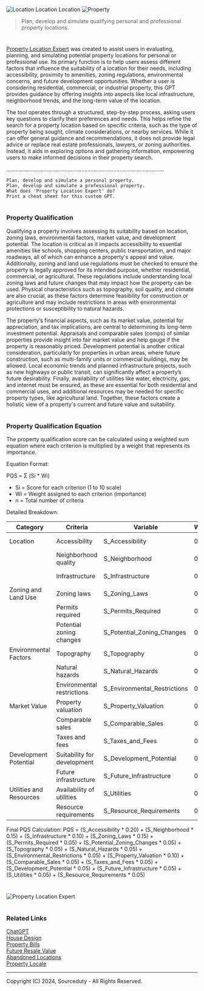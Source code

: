 ![Location Location Location](https://github.com/user-attachments/assets/42481b29-2a12-4350-9d99-285ad91ee1a2)
![Property](https://github.com/user-attachments/assets/ff79112f-2ab0-41c4-a9f6-4e31b5c0e803)

> Plan, develop and simulate qualifying personal and professional property locations.

#

[Property Location Expert](https://chatgpt.com/g/g-dcOOpiQPR-property-location-expert) was created to assist users in evaluating, planning, and simulating potential property locations for personal or professional use. Its primary function is to help users assess different factors that influence the suitability of a location for their needs, including accessibility, proximity to amenities, zoning regulations, environmental concerns, and future development opportunities. Whether a user is considering residential, commercial, or industrial property, this GPT provides guidance by offering insights into aspects like local infrastructure, neighborhood trends, and the long-term value of the location.

The tool operates through a structured, step-by-step process, asking users key questions to clarify their preferences and needs. This helps refine the search for a property location based on specific criteria, such as the type of property being sought, climate considerations, or nearby services. While it can offer general guidance and recommendations, it does not provide legal advice or replace real estate professionals, lawyers, or zoning authorities. Instead, it aids in exploring options and gathering information, empowering users to make informed decisions in their property search.

.......................................................................................................

```
Plan, develop and simulate a personal property.
Plan, develop and simulate a professional property.
What does 'Property Location Expert' do?
Print a cheat sheet for this custom GPT.
```

#
### Property Qualification 

Qualifying a property involves assessing its suitability based on location, zoning laws, environmental factors, market value, and development potential. The location is critical as it impacts accessibility to essential amenities like schools, shopping centers, public transportation, and major roadways, all of which can enhance a property's appeal and value. Additionally, zoning and land use regulations must be checked to ensure the property is legally approved for its intended purpose, whether residential, commercial, or agricultural. These regulations include understanding local zoning laws and future changes that may impact how the property can be used. Physical characteristics such as topography, soil quality, and climate are also crucial, as these factors determine feasibility for construction or agriculture and may include restrictions in areas with environmental protections or susceptibility to natural hazards.

The property’s financial aspects, such as its market value, potential for appreciation, and tax implications, are central to determining its long-term investment potential. Appraisals and comparable sales (comps) of similar properties provide insight into fair market value and help gauge if the property is reasonably priced. Development potential is another critical consideration, particularly for properties in urban areas, where future construction, such as multi-family units or commercial buildings, may be allowed. Local economic trends and planned infrastructure projects, such as new highways or public transit, can significantly affect a property’s future desirability. Finally, availability of utilities like water, electricity, gas, and internet must be ensured, as these are essential for both residential and commercial uses, and additional resources may be needed for specific property types, like agricultural land. Together, these factors create a holistic view of a property's current and future value and suitability.

#
### Property Qualification Equation

The property qualification score can be calculated using a weighted sum equation where each criterion is multiplied by a weight that represents its importance.

Equation Format:

PQS = Σ (Si * Wi)

- Si = Score for each criterion (1 to 10 scale)
- Wi = Weight assigned to each criterion (importance)
- n = Total number of criteria

Detailed Breakdown:

| Category               | Criteria                   | Variable                     | Weight | Description                                      |
|------------------------|----------------------------|------------------------------|---------|--------------------------------------------------|
| Location               | Accessibility              | S_Accessibility              | 0.20    | Proximity to roads, public transport, etc.       |
|                        | Neighborhood quality       | S_Neighborhood               | 0.15    | Nearby amenities, crime rate, schools, etc.      |
|                        | Infrastructure             | S_Infrastructure             | 0.10    | Availability of utilities, internet, etc.        |
| Zoning and Land Use    | Zoning laws                | S_Zoning_Laws                | 0.15    | Compatibility with intended use                  |
|                        | Permits required           | S_Permits_Required           | 0.05    | Additional permits for development               |
|                        | Potential zoning changes   | S_Potential_Zoning_Changes   | 0.05    | Expected changes in zoning in the area           |
| Environmental Factors  | Topography                 | S_Topography                 | 0.05    | Suitability of land for construction/agriculture |
|                        | Natural hazards            | S_Natural_Hazards            | 0.05    | Susceptibility to floods, earthquakes, etc.      |
|                        | Environmental restrictions | S_Environmental_Restrictions | 0.05    | Nearby protected areas, wildlife, etc.           |
| Market Value           | Property valuation         | S_Property_Valuation         | 0.10    | Appraised value of the property                  |
|                        | Comparable sales           | S_Comparable_Sales           | 0.05    | Recent similar property sales in the area        |
|                        | Taxes and fees             | S_Taxes_and_Fees             | 0.05    | Property tax rate, HOA fees, etc.                |
| Development Potential  | Suitability for development| S_Development_Potential      | 0.05    | Subdivision potential, etc.                      |
|                        | Future infrastructure      | S_Future_Infrastructure      | 0.05    | Planned highways, transit expansions, etc.       |
| Utilities and Resources| Availability of utilities  | S_Utilities                  | 0.05    | Electricity, water, gas, internet availability   |
|                        | Resource requirements      | S_Resource_Requirements      | 0.05    | Additional needs for agriculture/industry        |

Final PQS Calculation:
PQS = (S_Accessibility * 0.20) + (S_Neighborhood * 0.15) + (S_Infrastructure * 0.10)
     + (S_Zoning_Laws * 0.15) + (S_Permits_Required * 0.05) + (S_Potential_Zoning_Changes * 0.05)
     + (S_Topography * 0.05) + (S_Natural_Hazards * 0.05) + (S_Environmental_Restrictions * 0.05)
     + (S_Property_Valuation * 0.10) + (S_Comparable_Sales * 0.05) + (S_Taxes_and_Fees * 0.05)
     + (S_Development_Potential * 0.05) + (S_Future_Infrastructure * 0.05)
     + (S_Utilities * 0.05) + (S_Resource_Requirements * 0.05)

#

![Property Location Expert](https://github.com/user-attachments/assets/d3a1c963-afff-436c-8cea-5b1ad25c63d6)

#
### Related Links

[ChatGPT](https://github.com/sourceduty/ChatGPT)
<br>
[House Design](https://github.com/sourceduty/House_Design)
<br>
[Property Bills](https://github.com/sourceduty/Property_Bills)
<br>
[Future Resale Value](https://github.com/sourceduty/Future_Resale_Value)
<br>
[Abandoned Locations](https://github.com/sourceduty/Abandoned_Locations)
<br>
[Property Locale](https://github.com/sourceduty/Property_Locale)

***
Copyright (C) 2024, Sourceduty - All Rights Reserved.

